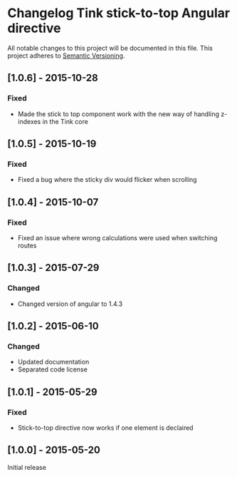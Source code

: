 # Changelog Tink stick-to-top Angular directive

All notable changes to this project will be documented in this file.
This project adheres to [Semantic Versioning](http://semver.org/).

<!--
## [Unreleased] - [unreleased]

### Added
### Changed
### Deprecated
### Removed
### Fixed
### Security
-->

## [1.0.6] - 2015-10-28

### Fixed
- Made the stick to top component work with the new way of handling z-indexes in the Tink core



## [1.0.5] - 2015-10-19

### Fixed
- Fixed a bug where the sticky div would flicker when scrolling



## [1.0.4] - 2015-10-07

### Fixed
- Fixed an issue where wrong calculations were used when switching routes



## [1.0.3] - 2015-07-29

### Changed
- Changed version of angular to 1.4.3



## [1.0.2] - 2015-06-10

### Changed
- Updated documentation
- Separated code license



## [1.0.1] - 2015-05-29

### Fixed
- Stick-to-top directive now works if one element is declaired



## [1.0.0] - 2015-05-20

Initial release

